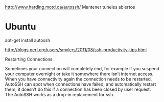 http://www.harding.motd.ca/autossh/
Mantener tuneles abiertos

# Ubuntu
apt-get install autossh


http://blogs.perl.org/users/smylers/2011/08/ssh-productivity-tips.html

Restarting Connections

Sometimes your connection will completely end, for example if you suspend your computer overnight or take it somewhere there isn’t internet access. When you have connectivity again the connection needs to be restarted. AutoSSH can spot when connections have failed, and automatically restart them; it doesn’t do this if a connection has been closed by user request. The AutoSSH works as a drop-in replacement for ssh.


